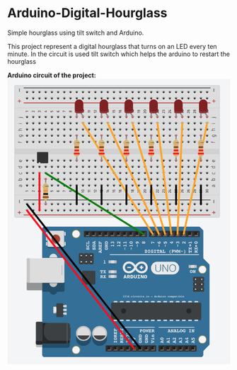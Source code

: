 # Arduino-Digital-Hourglass

Simple hourglass using tilt switch and Arduino.

This project represent a digital hourglass that turns on an LED every ten minute. In the circuit is used tilt switch which helps the arduino to restart the hourglass

**Arduino circuit of the project:**
![alt tag](https://github.com/KSamardzhiev/Arduino-Digital-Hourglass/blob/master/DigitalHourglass.png)
